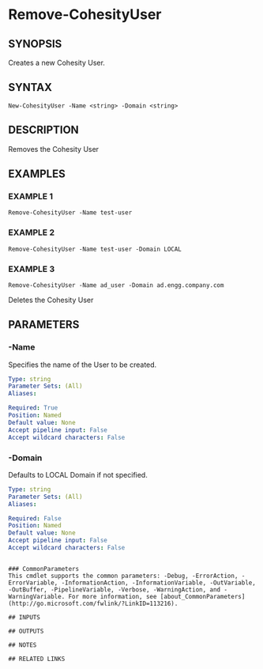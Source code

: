 # Remove-CohesityUser

## SYNOPSIS
Creates a new Cohesity User.

## SYNTAX

```
New-CohesityUser -Name <string> -Domain <string>
```

## DESCRIPTION
Removes the Cohesity User

## EXAMPLES

### EXAMPLE 1
```
Remove-CohesityUser -Name test-user
```
### EXAMPLE 2
```
Remove-CohesityUser -Name test-user -Domain LOCAL
```

### EXAMPLE 3
```
Remove-CohesityUser -Name ad_user -Domain ad.engg.company.com
```
Deletes the Cohesity User 

## PARAMETERS

### -Name
Specifies the name of the User to be created.

```yaml
Type: string
Parameter Sets: (All)
Aliases:

Required: True
Position: Named
Default value: None
Accept pipeline input: False
Accept wildcard characters: False
```

### -Domain
Defaults to LOCAL Domain if not specified.

```yaml
Type: string
Parameter Sets: (All)
Aliases:

Required: False
Position: Named
Default value: None
Accept pipeline input: False
Accept wildcard characters: False
```


```

### CommonParameters
This cmdlet supports the common parameters: -Debug, -ErrorAction, -ErrorVariable, -InformationAction, -InformationVariable, -OutVariable, -OutBuffer, -PipelineVariable, -Verbose, -WarningAction, and -WarningVariable. For more information, see [about_CommonParameters](http://go.microsoft.com/fwlink/?LinkID=113216).

## INPUTS

## OUTPUTS

## NOTES

## RELATED LINKS
